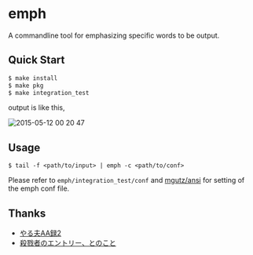 emph
============

A commandline tool for emphasizing specific words to be output.

## Quick Start

```sh
$ make install
$ make pkg
$ make integration_test
```

output is like this,

![2015-05-12 00 20 47](https://cloud.githubusercontent.com/assets/1106556/7568466/f2be69d2-f83d-11e4-8e20-8f31fb4a3650.png)

## Usage

```
$ tail -f <path/to/input> | emph -c <path/to/conf>
```

Please refer to `emph/integration_test/conf` and [mgutz/ansi](https://github.com/mgutz/ansi) for setting of the emph conf file.


## Thanks

* [やる夫AA録2](http://yaruo.b4t.jp/index.php?id=HukuTemp/%E3%81%9D%E3%81%AE%E4%BB%96%E4%BD%9C%E5%93%81/%E3%81%AA%E8%A1%8C/%E3%83%8B%E3%83%B3%E3%82%B8%E3%83%A3%E3%82%B9%E3%83%AC%E3%82%A4%E3%83%A4%E3%83%BC%EF%BC%88NINJASLAYER%EF%BC%89.mlt#.83j.83.93.83W.83.83.83X.83.8C.83C.83.84.81.5B)
* [殺戮者のエントリー、とのこと](http://mint.hateblo.jp/entry/2014/05/20/014227)

